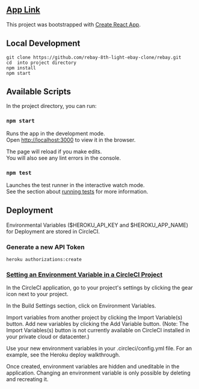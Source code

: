 ## [App Link](https://rebay-app.herokuapp.com)

This project was bootstrapped with [Create React App](https://github.com/facebook/create-react-app).

## Local Development

```
git clone https://github.com/rebay-8th-light-ebay-clone/rebay.git
cd  into project directory
npm install
npm start
```

## Available Scripts

In the project directory, you can run:

### `npm start`

Runs the app in the development mode.<br>
Open [http://localhost:3000](http://localhost:3000) to view it in the browser.

The page will reload if you make edits.<br>
You will also see any lint errors in the console.

### `npm test`

Launches the test runner in the interactive watch mode.<br>
See the section about [running tests](https://facebook.github.io/create-react-app/docs/running-tests) for more information.

## Deployment
Environmental Variables ($HEROKU_API_KEY and $HEROKU_APP_NAME) for Deployment are stored in CircleCI.

### Generate a new API Token
`heroku authorizations:create`

### [Setting an Environment Variable in a CircleCI Project](https://circleci.com/docs/2.0/env-vars/#setting-an-environment-variable-in-a-project)
In the CircleCI application, go to your project's settings by clicking the gear icon next to your project.

In the Build Settings section, click on Environment Variables.

Import variables from another project by clicking the Import Variable(s) button. Add new variables by clicking the Add Variable button. (Note: The Import Variables(s) button is not currently available on CircleCI installed in your private cloud or datacenter.)

Use your new environment variables in your .circleci/config.yml file. For an example, see the Heroku deploy walkthrough.

Once created, environment variables are hidden and uneditable in the application. Changing an environment variable is only possible by deleting and recreating it. 